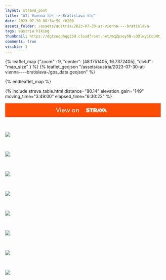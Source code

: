 ```yaml
---
layout: strava_post
title: "AT: Vienna 🇦🇹 -> Bratislava 🇸🇰"
date: 2023-07-30 08:34:50 +0200
assets_folder: /assets/austria/2023-07-30-at-vienna----bratislava-
tags: austria hiking
thumbnail: https://dgtzuqphqg23d.cloudfront.net/mqZpsey5N-LODlwy1CcuNt_SbJ000DJIHaxS0iedriQ-1024x768.jpg
comments: true
visible: 1
---
```



{% leaflet_map {"zoom" : 9,
                  "center": [48.1751405, 16.7372405],
                 "divId" : "map_size" } %}
    {% leaflet_geojson "/assets/austria/2023-07-30-at-vienna----bratislava-/gps_data.geojson" %}

{% endleaflet_map %}





{% include strava_table.html distance="80.14" elevation_gain="149" moving_time="3:49:00" elapsed_time="6:30:22" %}

[![](/assets/strava.jpg)](https://www.strava.com/activities/9550678713)


<br />

![](https://dgtzuqphqg23d.cloudfront.net/mqZpsey5N-LODlwy1CcuNt_SbJ000DJIHaxS0iedriQ-1024x768.jpg)


<br />

![](https://dgtzuqphqg23d.cloudfront.net/kmt_zfXiSCfQmHQdSTSGrqPpcPb3L0bt7J13yC_hDyk-768x1024.jpg)


<br />

![](https://dgtzuqphqg23d.cloudfront.net/Lpt69H1Djfoqp9xvAOo2yTsR9OE73KkLObb4hS8wdXE-1024x768.jpg)


<br />

![](https://dgtzuqphqg23d.cloudfront.net/KcXAG7jt4IkrHWP-ON4scTVtl-o9jxAprqnR8ZSXfr4-768x1024.jpg)


<br />

![](https://dgtzuqphqg23d.cloudfront.net/diamkB1anccgdTPr0bd5f0cSzuq38hkyVUAfzB9Koyw-1024x768.jpg)


<br />

![](https://dgtzuqphqg23d.cloudfront.net/ZJOGjq4dFH7wcDWphzE2n3XWsJVg5-sGWWnKJcuTEmM-768x1024.jpg)


<br />

![](https://dgtzuqphqg23d.cloudfront.net/HenyDzCiSHcuXbzLril5F8gN7jGgQZUYeKiLe_8MgtM-768x1024.jpg)


<br />

![](https://dgtzuqphqg23d.cloudfront.net/zwMH9f8t1WalEeYiM_F_5JPOzBpMsgi3qyvIObIvBkI-1024x768.jpg)
